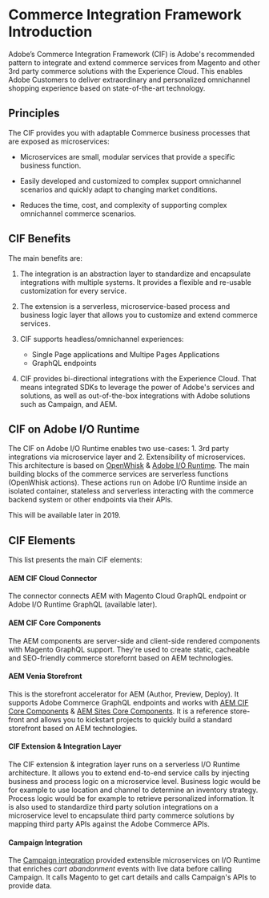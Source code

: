 # Commerce Integration Framework Introduction

Adobe’s Commerce Integration Framework (CIF) is Adobe's recommended pattern to integrate and extend commerce services from Magento and other 3rd party commerce solutions with the Experience Cloud. This enables Adobe Customers to deliver extraordinary and personalized omnichannel shopping experience based on state-of-the-art technology.

## Principles

The CIF provides you with adaptable Commerce business processes that are exposed as microservices:

- Microservices are small, modular services that provide a specific business function.

- Easily developed and customized to complex support omnichannel scenarios and quickly adapt to changing market conditions.

- Reduces the time, cost, and complexity of supporting complex omnichannel commerce scenarios.

## CIF Benefits

The main benefits are:

1. The integration is an abstraction layer to standardize and encapsulate integrations with multiple systems. It provides a flexible and re-usable customization for every service.

2. The extension is a serverless, microservice-based process and business logic layer that allows you to customize and extend commerce services.

3. CIF supports headless/omnichannel experiences:

   - Single Page applications and Multipe Pages Applications
   - GraphQL endpoints

4. CIF provides bi-directional integrations with the Experience Cloud. That means integrated SDKs to leverage the power of Adobe's services and solutions, as well as out-of-the-box integrations with Adobe solutions such as Campaign, and AEM.

## CIF on Adobe I/O Runtime

The CIF on Adobe I/O Runtime enables two use-cases: 1. 3rd party integrations via microservice layer and 2. Extensibility of microservices. This architecture is based on [OpenWhisk](https://openwhisk.apache.org) & [Adobe I/O Runtime](https://www.adobe.io/apis/cloudplatform/runtime.html). The main building blocks of the commerce services are serverless functions (OpenWhisk actions). These actions run on Adobe I/O Runtime inside an isolated container, stateless and serverless interacting with the commerce backend system or other endpoints via their APIs.

This will be available later in 2019.

## CIF Elements

This list presents the main CIF elements:

#### AEM CIF Cloud Connector

The connector connects AEM with Magento Cloud GraphQL endpoint or Adobe I/O Runtime GraphQL (available later).

#### AEM CIF Core Components

The AEM components are server-side and client-side rendered components with Magento GraphQL support. They're used to create static, cacheable and SEO-friendly commerce storefornt based on AEM technologies.

#### AEM Venia Storefront

This is the storefront accelerator for AEM (Author, Preview, Deploy). It supports Adobe Commerce GraphQL endpoints and works with [AEM CIF Core Components](https://github.com/adobe/aem-core-cif-components) & [AEM Sites Core Components](https://github.com/adobe/aem-core-wcm-components). It is a reference store-front and allows you to kickstart projects to quickly build a standard storefront based on AEM technologies.

#### CIF Extension & Integration Layer

The CIF extension & integration layer runs on a serverless I/O Runtime architecture. It allows you to extend end-to-end service calls by injecting business and process logic on a microservice level. Business logic would be for example to use location and channel to determine an inventory strategy. Process logic would be for example to retrieve personalized information. It is also used to standardize third party solution integrations on a microservice level to encapsulate third party commerce solutions by mapping third party APIs against the Adobe Commerce APIs.

#### Campaign Integration

The [Campaign integration](https://github.com/adobe/commerce-cif-cart-abandonment) provided extensible microservices on I/O Runtime that enriches _cart abandonment_ events with live data before calling Campaign. It calls Magento to get cart details and calls Campaign's APIs to provide data.

